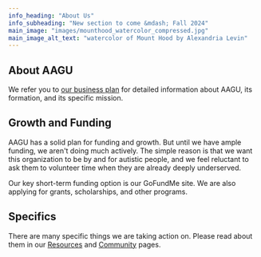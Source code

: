 ```yaml
---
info_heading: "About Us"
info_subheading: "New section to come &mdash; Fall 2024"
main_image: "images/mounthood_watercolor_compressed.jpg"
main_image_alt_text: "watercolor of Mount Hood by Alexandria Levin"
---
```


## About AAGU
We refer you to [our business plan](https://autism-all-grown-up.github.io/business-plan/mission.html) for detailed information about AAGU, its formation, and its specific mission.

## Growth and Funding
AAGU has a solid plan for funding and growth. But until we have ample funding, we aren't doing much actively. The simple reason is that we want this organization to be by and for autistic people, and we feel reluctant to ask them to volunteer time when they are already deeply underserved.

Our key short-term funding option is our GoFundMe site. We are also applying for grants, scholarships, and other programs.

## Specifics
There are many specific things we are taking action on. Please read about them in our [Resources](?page=resources) and [Community](?page=community) pages.

